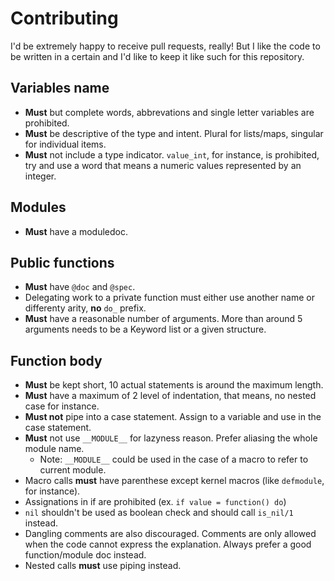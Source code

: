 # Contributing

I'd be extremely happy to receive pull requests, really! But I like the code to be written in a certain and I'd like to keep it like such for this repository.

## Variables name

- **Must** but complete words, abbrevations and single letter variables are prohibited.
- **Must** be descriptive of the type and intent. Plural for lists/maps, singular for individual items.
- **Must** not include a type indicator. `value_int`, for instance, is prohibited, try and use a word that means a numeric values represented by an integer.

## Modules

- **Must** have a moduledoc.

## Public functions

- **Must** have `@doc` and `@spec`.
- Delegating work to a private function must either use another name or differenty arity, **no** `do_` prefix.
- **Must** have a reasonable number of arguments. More than around 5 arguments needs to be a Keyword list or a given structure.

## Function body

- **Must** be kept short, 10 actual statements is around the maximum length.
- **Must** have a maximum of 2 level of indentation, that means, no nested case for instance.
- **Must not** pipe into a case statement. Assign to a variable and use in the case statement.
- **Must** not use `__MODULE__` for lazyness reason. Prefer aliasing the whole module name.
  - Note: `__MODULE__` could be used in the case of a macro to refer to current module.
- Macro calls **must** have parenthese except kernel macros (like `defmodule`, for instance).
- Assignations in if are prohibited (ex. `if value = function() do`)
- `nil` shouldn't be used as boolean check and should call `is_nil/1` instead.
- Dangling comments are also discouraged. Comments are only allowed when the code cannot express the explanation. Always prefer a good function/module doc instead.
- Nested calls **must** use piping instead.

